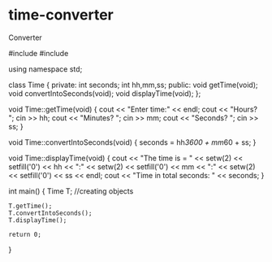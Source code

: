# time-converter
Converter
 
#include <iostream>
#include <iomanip>
 
using namespace std;
 
class Time
{
    private:
        int seconds;
        int hh,mm,ss;
    public:
        void getTime(void);
        void convertIntoSeconds(void);
        void displayTime(void);
};
 
void Time::getTime(void)
{
    cout << "Enter time:" << endl;
    cout << "Hours?   ";          cin >> hh;
    cout << "Minutes? ";          cin >> mm;
    cout << "Seconds? ";          cin >> ss;
}
 
void Time::convertIntoSeconds(void)
{
    seconds = hh*3600 + mm*60 + ss;
}
 
void Time::displayTime(void)
{
    cout << "The time is = " << setw(2) << setfill('0') << hh << ":"
                             << setw(2) << setfill('0') << mm << ":"
                             << setw(2) << setfill('0') << ss << endl;
    cout << "Time in total seconds: " << seconds;
}
 
int main()
{
    Time T; //creating objects
     
    T.getTime();
    T.convertIntoSeconds();
    T.displayTime();
     
    return 0;
}

